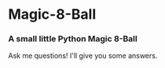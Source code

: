 # Magic-8-Ball
### A small little Python Magic 8-Ball

Ask me questions! I'll give you some answers. 
